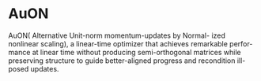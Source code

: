 # AuON
AuON( Alternative Unit-norm momentum-updates by Normal- ized nonlinear scaling), a linear-time optimizer that achieves remarkable perfor- mance at linear time without producing semi-orthogonal matrices while preserving structure to guide better-aligned progress and recondition ill-posed updates. 
